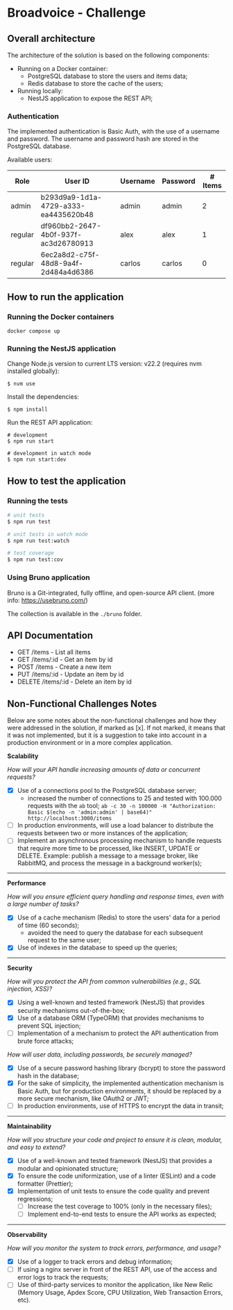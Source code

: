 # Broadvoice - Challenge

## Overall architecture
The architecture of the solution is based on the following components:

- Running on a Docker container:
  - PostgreSQL database to store the users and items data;
  - Redis database to store the cache of the users;
- Running locally:
  - NestJS application to expose the REST API;

### Authentication

The implemented authentication is Basic Auth, with the use of a username and password. The username and password hash are stored in the PostgreSQL database.

Available users:

| Role    | User ID                              | Username | Password | # Items |
|---------|--------------------------------------|----------|----------|---------|
| admin   | b293d9a9-1d1a-4729-a333-ea4435620b48 | admin    | admin    | 2       |
| regular | df960bb2-2647-4b0f-937f-ac3d26780913 | alex     | alex     | 1       |
| regular | 6ec2a8d2-c75f-48d8-9a4f-2d484a4d6386 | carlos   | carlos   | 0       |

## How to run the application

### Running the Docker containers

```shell
docker compose up
```

### Running the NestJS application

Change Node.js version to current LTS version: v22.2 (requires nvm installed globally):

```shell
$ nvm use
```

Install the dependencies:

```shell
$ npm install
```

Run the REST API application:

```shell
# development
$ npm run start

# development in watch mode
$ npm run start:dev
```

## How to test the application

### Running the tests

```bash
# unit tests
$ npm run test

# unit tests in watch mode
$ npm run test:watch

# test coverage
$ npm run test:cov
```

### Using Bruno application

Bruno is a Git-integrated, fully offline, and open-source API client. (more info: https://usebruno.com/)

The collection is available in the `./bruno` folder.

## API Documentation

- GET /items - List all items
- GET /items/:id - Get an item by id
- POST /items - Create a new item
- PUT /items/:id - Update an item by id
- DELETE /items/:id - Delete an item by id


## Non-Functional Challenges Notes

Below are some notes about the non-functional challenges and how they were addressed in the solution, if marked as [x]. If not marked, it means that it was not implemented, but it is a suggestion to take into account in a production environment or in a more complex application.


**Scalability**

_How will your API handle increasing amounts of data or concurrent requests?_

- [x] Use of a connections pool to the PostgreSQL database server;
  - increased the number of connections to 25 and tested with 100.000 requests with the `ab` tool;
  `ab -c 30 -n 100000 -H "Authorization: Basic $(echo -n 'admin:admin' | base64)" http://localhost:3000/items` 
- [ ] In production environments, will use a load balancer to distribute the requests between two or more instances of the application;
- [ ] Implement an asynchronous processing mechanism to handle requests that require more time to be processed, like INSERT, UPDATE or DELETE. Example: publish a message to a message broker, like RabbitMQ, and process the message in a background worker(s);

---

**Performance**

_How will you ensure efficient query handling and response times, even with a large number of tasks?_

- [x] Use of a cache mechanism (Redis) to store the users' data for a period of time (60 seconds);
  - avoided the need to query the database for each subsequent request to the same user;
- [x] Use of indexes in the database to speed up the queries;

---

**Security**

_How will you protect the API from common vulnerabilities (e.g., SQL injection, XSS)?_

- [x] Using a well-known and tested framework (NestJS) that provides security mechanisms out-of-the-box;
- [x] Use of a database ORM (TypeORM) that provides mechanisms to prevent SQL injection;
- [ ] Implementation of a mechanism to protect the API authentication from brute force attacks;

_How will user data, including passwords, be securely managed?_

- [x] Use of a secure password hashing library (bcrypt) to store the password hash in the database;
- [x] For the sake of simplicity, the implemented authentication mechanism is Basic Auth, but for production environments, it should be replaced by a more secure mechanism, like OAuth2 or JWT;
- [ ] In production environments, use of HTTPS to encrypt the data in transit;

---

**Maintainability**

_How will you structure your code and project to ensure it is clean, modular, and easy to extend?_

- [x] Use of a well-known and tested framework (NestJS) that provides a modular and opinionated structure;
- [x] To ensure the code uniformization, use of a linter (ESLint) and a code formatter (Prettier);
- [x] Implementation of unit tests to ensure the code quality and prevent regressions;
  - [ ] Increase the test coverage to 100% (only in the necessary files);
  - [ ] Implement end-to-end tests to ensure the API works as expected;

---

**Observability**

_How will you monitor the system to track errors, performance, and usage?_

- [x] Use of a logger to track errors and debug information;
- [ ] If using a nginx server in front of the REST API, use of the access and error logs to track the requests;
- [ ] Use of third-party services to monitor the application, like New Relic (Memory Usage, Apdex Score, CPU Utilization, Web Transaction Errors, etc).
